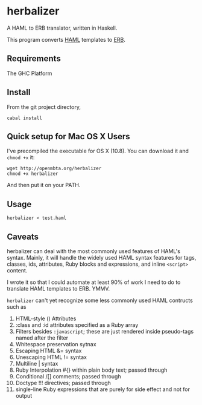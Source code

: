 # herbalizer

A HAML to ERB translator, written in Haskell.

This program converts [HAML](http://haml.info/) templates to [ERB](http://www.stuartellis.eu/articles/erb/).

## Requirements

The GHC Platform

## Install

From the git project directory,

    cabal install 

## Quick setup for Mac OS X Users

I've precompiled the executable for OS X (10.8). You can download it and `chmod +x` it:

    wget http://openmbta.org/herbalizer
    chmod +x herbalizer

And then put it on your PATH.

## Usage

    herbalizer < test.haml 


## Caveats

herbalizer can deal with the most commonly used features of HAML's
syntax.  Mainly, it will handle the widely used HAML syntax features for tags,
classes, ids, attributes, Ruby blocks and expressions, and inline `<script>`
content.

I wrote it so that I could automate at least 90% of work I need to do to
translate HAML templates to ERB. YMMV.

`herbalizer` can't yet recognize some less commonly used HAML contructs such as 

1. HTML-style () Attributes
1. :class and :id attributes specified as a Ruby array
1. Filters besides `:javascript`; these are just rendered inside pseudo-tags named after the filter
1. Whitespace preservation sytnax
1. Escaping HTML &= syntax
1. Unescaping HTML != syntax
1. Multiline | syntax
1. Ruby Interpolation #{} within plain body text; passed through
1. Conditional /[] comments; passed through
1. Doctype !!! directives; passed through
1. single-line Ruby expressions that are purely for side effect and not for output


